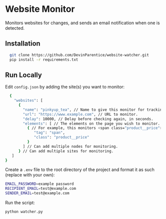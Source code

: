 # Website Monitor

Monitors websites for changes, and sends an email notification when one is detected.

## Installation

```bash
  git clone https://github.com/DevinParentice/website-watcher.git
  pip install -r requirements.txt
```

## Run Locally

Edit `config.json` by adding the site(s) you want to monitor:

```bash
  {
    "websites": [
      {
        "name": "pinkyup_tea", // Name to give this monitor for tracking purposes.
        "url": "https://www.example.com", // URL to monitor.
        "delay": 10000, // Delay before checking again, in seconds.
        "elements": [ // The elements on the page you wish to monitor.
          { // For example, this monitors <span class="product__price">Example</span>
             "tag": "span",
             "class": "product__price"
          }
        ] // Can add multiple nodes for monitoring.
      } // Can add multiple sites for monitoring.
   ]
}
```

Create a `.env` file to the root directory of the project and format it as such (replace with your own):

```bash
EMAIL_PASSWORD=example password
RECIPIENT_EMAIL=test@example.com
SENDER_EMAIL=test@example.com
```

Run the script:

```bash
python watcher.py
```

